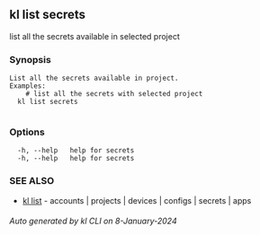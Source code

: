 ## kl list secrets

list all the secrets available in selected project

### Synopsis

```
List all the secrets available in project.
Examples:
	# list all the secrets with selected project
  kl list secrets


```

### Options

```
  -h, --help   help for secrets
  -h, --help   help for secrets
```

### SEE ALSO

* [kl list](kl_list.md)  - accounts | projects | devices | configs | secrets | apps

###### Auto generated by kl CLI on 8-January-2024
